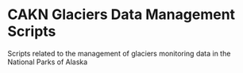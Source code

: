 # CAKN Glaciers Data Management Scripts
Scripts related to the management of glaciers monitoring data in the National Parks of Alaska

